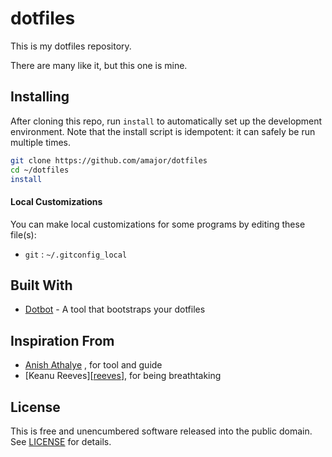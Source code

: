 # dotfiles

This is my dotfiles repository. 

There are many like it, but this one is mine.

## Installing
After cloning this repo, run `install` to automatically set up the development
environment. Note that the install script is idempotent: it can safely be run
multiple times.

```bash
git clone https://github.com/amajor/dotfiles
cd ~/dotfiles
install
```

#### Local Customizations
You can make local customizations for some programs by editing these file(s):

* `git` : `~/.gitconfig_local`

## Built With
- [Dotbot][dotbot] - A tool that bootstraps your dotfiles

## Inspiration From
- [Anish Athalye][anishathalye] , for tool and guide
- [Keanu Reeves][[reeves]], for being breathtaking

## License
This is free and unencumbered software released into the public domain. See [LICENSE][license] for details.

[anishathalye]: https://github.com/anishathalye
[dotbot]: https://github.com/anishathalye/dotbot
[git]: https://git-scm.com/
[license]: LICENSE
[python]: https://www.python.org/
[reeves]: https://www.wikiwand.com/en/Keanu_Reeves